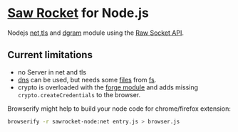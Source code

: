 # [Saw Rocket](https://github.com/astro/sawrocket) for Node.js


Nodejs [net](http://nodejs.org/api/net.html),[tls](http://nodejs.org/api/tls.html) and [dgram](http://nodejs.org/api/dgram.html) module using the [Raw Socket API](http://www.w3.org/TR/raw-sockets).

## Current limitations

 * no Server in net and tls
 * [dns](https://github.com/tjfontaine/node-dns) can be used, but needs some [files](https://github.com/dodo/sawrocket-xmpp/blob/master/initrd.js) from [fs](https://github.com/juliangruber/level-fs-browser).
 * crypto is overloaded with the [forge module](https://github.com/digitalbazaar/forge) and adds missing `crypto.createCredentials` to the browser.


Browserify might help to build your node code for chrome/firefox extension:
```bash
browserify -r sawrocket-node:net entry.js > browser.js
```